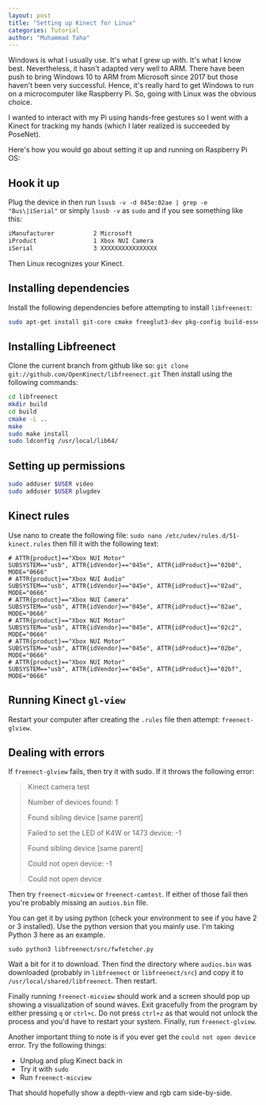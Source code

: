 ```yaml
---
layout: post
title: "Setting up Kinect for Linux"
categories: Tutorial
author: "Muhammad Taha"
---
```


Windows is what I usually use. It's what I grew up with. It's what I know best. Nevertheless, it hasn't adapted very well to ARM. There have been push to bring Windows 10 to ARM from Microsoft since 2017 but 
those haven't been very successful. Hence, it's really hard to get Windows to run on a microcomputer like Raspberry Pi. So, going with Linux was the obvious choice. 

I wanted to interact with my Pi using hands-free gestures so I went with a Kinect for tracking my hands (which I later realized is succeeded by PoseNet). 

Here's how you would go about setting it up and running on Raspberry Pi OS:

## Hook it up
Plug the device in then run `lsusb -v -d 045e:02ae | grep -e "Bus\|iSerial"` or simply `lsusb -v` as `sudo` and if you see something like this:
```bash
iManufacturer           2 Microsoft
iProduct                1 Xbox NUI Camera
iSerial                 3 XXXXXXXXXXXXXXXX
```
Then Linux recognizes your Kinect.

## Installing dependencies
Install the following dependencies before attempting to install `libfreenect`:
```bash
sudo apt-get install git-core cmake freeglut3-dev pkg-config build-essential libxmu-dev libxi-dev libusb-1.0-0-dev
```

## Installing Libfreenect
Clone the current branch from github like so:
`git clone git://github.com/OpenKinect/libfreenect.git`
Then install using the following commands:
```bash
cd libfreenect
mkdir build
cd build
cmake -L ..
make
sudo make install
sudo ldconfig /usr/local/lib64/
```

## Setting up permissions
```bash
sudo adduser $USER video
sudo adduser $USER plugdev
```

## Kinect rules
Use nano to create the following file: `sudo nano /etc/udev/rules.d/51-kinect.rules` then fill it with the following text:
```
# ATTR{product}=="Xbox NUI Motor"
SUBSYSTEM=="usb", ATTR{idVendor}=="045e", ATTR{idProduct}=="02b0", MODE="0666"
# ATTR{product}=="Xbox NUI Audio"
SUBSYSTEM=="usb", ATTR{idVendor}=="045e", ATTR{idProduct}=="02ad", MODE="0666"
# ATTR{product}=="Xbox NUI Camera"
SUBSYSTEM=="usb", ATTR{idVendor}=="045e", ATTR{idProduct}=="02ae", MODE="0666"
# ATTR{product}=="Xbox NUI Motor"
SUBSYSTEM=="usb", ATTR{idVendor}=="045e", ATTR{idProduct}=="02c2", MODE="0666"
# ATTR{product}=="Xbox NUI Motor"
SUBSYSTEM=="usb", ATTR{idVendor}=="045e", ATTR{idProduct}=="02be", MODE="0666"
# ATTR{product}=="Xbox NUI Motor"
SUBSYSTEM=="usb", ATTR{idVendor}=="045e", ATTR{idProduct}=="02bf", MODE="0666"
```

## Running Kinect `gl-view`
Restart your computer after creating the `.rules` file then attempt:
`freenect-glview`.

## Dealing with errors
If `freenect-glview` fails, then try it with sudo. 
If it throws the following error:
> Kinect camera test
> 
> Number of devices found: 1
> 
> Found sibling device [same parent]
> 
> Failed to set the LED of K4W or 1473 device: -1
> 
> Found sibling device [same parent]
> 
> Could not open device: -1
> 
> Could not open device

Then try `freenect-micview` or `freenect-camtest`. If either of those fail then you're probably missing an `audios.bin` file.

You can get it by using python (check your environment to see if you have 2 or 3 installed). Use the python version that you mainly use.
I'm taking Python 3 here as an example.
```
sudo python3 libfreenect/src/fwfetcher.py
```
Wait a bit for it to download. Then find the directory where `audios.bin` was downloaded (probably in `libfreenect` or `libfreenect/src`) and copy it to `/usr/local/shared/libfreenect`.
Then restart. 

Finally running `freenect-micview` should work and a screen should pop up showing a visualization of sound waves. Exit gracefully from the program by either pressing `q` or `ctrl+c`.
Do not press `ctrl+z` as that would not unlock the process and you'd have to restart your system. Finally, run `freenect-glview`.

Another important thing to note is if you ever get the `could not open device` error. Try the following things:
* Unplug and plug Kinect back in
* Try it with `sudo`
* Run `freenect-micview`

That should hopefully show a depth-view and rgb cam side-by-side.

